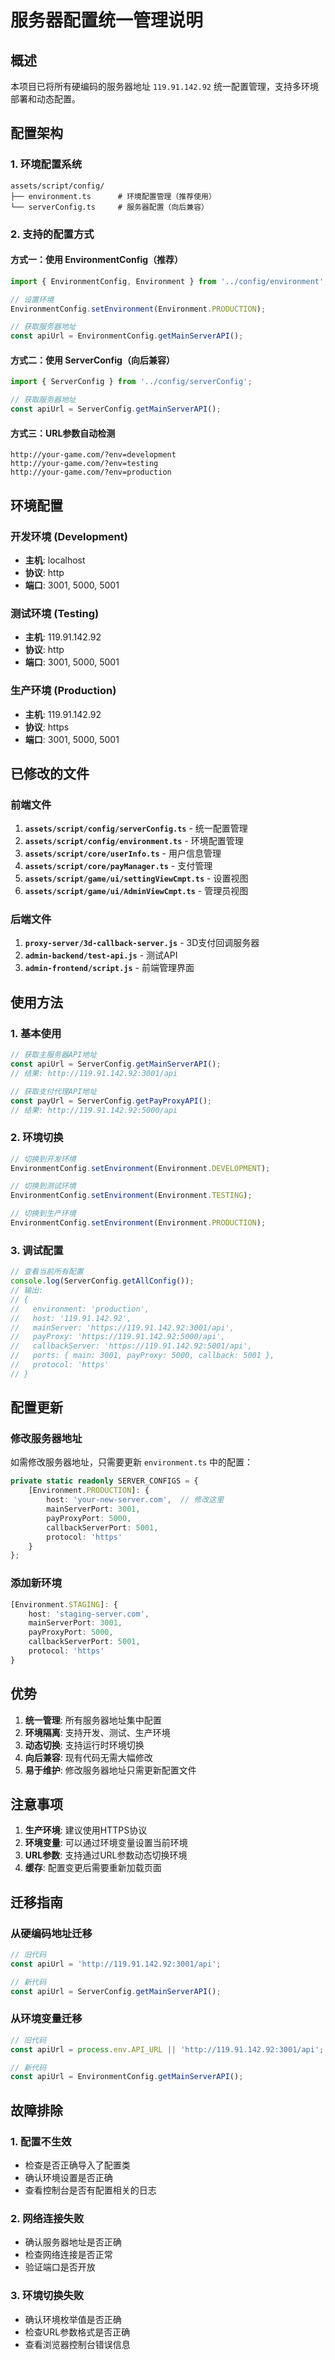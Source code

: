 # 服务器配置统一管理说明

## 概述

本项目已将所有硬编码的服务器地址 `119.91.142.92` 统一配置管理，支持多环境部署和动态配置。

## 配置架构

### 1. 环境配置系统

```
assets/script/config/
├── environment.ts      # 环境配置管理（推荐使用）
└── serverConfig.ts     # 服务器配置（向后兼容）
```

### 2. 支持的配置方式

#### 方式一：使用 EnvironmentConfig（推荐）
```typescript
import { EnvironmentConfig, Environment } from '../config/environment';

// 设置环境
EnvironmentConfig.setEnvironment(Environment.PRODUCTION);

// 获取服务器地址
const apiUrl = EnvironmentConfig.getMainServerAPI();
```

#### 方式二：使用 ServerConfig（向后兼容）
```typescript
import { ServerConfig } from '../config/serverConfig';

// 获取服务器地址
const apiUrl = ServerConfig.getMainServerAPI();
```

#### 方式三：URL参数自动检测
```
http://your-game.com/?env=development
http://your-game.com/?env=testing
http://your-game.com/?env=production
```

## 环境配置

### 开发环境 (Development)
- **主机**: localhost
- **协议**: http
- **端口**: 3001, 5000, 5001

### 测试环境 (Testing)
- **主机**: 119.91.142.92
- **协议**: http
- **端口**: 3001, 5000, 5001

### 生产环境 (Production)
- **主机**: 119.91.142.92
- **协议**: https
- **端口**: 3001, 5000, 5001

## 已修改的文件

### 前端文件
1. **`assets/script/config/serverConfig.ts`** - 统一配置管理
2. **`assets/script/config/environment.ts`** - 环境配置管理
3. **`assets/script/core/userInfo.ts`** - 用户信息管理
4. **`assets/script/core/payManager.ts`** - 支付管理
5. **`assets/script/game/ui/settingViewCmpt.ts`** - 设置视图
6. **`assets/script/game/ui/AdminViewCmpt.ts`** - 管理员视图

### 后端文件
1. **`proxy-server/3d-callback-server.js`** - 3D支付回调服务器
2. **`admin-backend/test-api.js`** - 测试API
3. **`admin-frontend/script.js`** - 前端管理界面

## 使用方法

### 1. 基本使用
```typescript
// 获取主服务器API地址
const apiUrl = ServerConfig.getMainServerAPI();
// 结果: http://119.91.142.92:3001/api

// 获取支付代理API地址
const payUrl = ServerConfig.getPayProxyAPI();
// 结果: http://119.91.142.92:5000/api
```

### 2. 环境切换
```typescript
// 切换到开发环境
EnvironmentConfig.setEnvironment(Environment.DEVELOPMENT);

// 切换到测试环境
EnvironmentConfig.setEnvironment(Environment.TESTING);

// 切换到生产环境
EnvironmentConfig.setEnvironment(Environment.PRODUCTION);
```

### 3. 调试配置
```typescript
// 查看当前所有配置
console.log(ServerConfig.getAllConfig());
// 输出:
// {
//   environment: 'production',
//   host: '119.91.142.92',
//   mainServer: 'https://119.91.142.92:3001/api',
//   payProxy: 'https://119.91.142.92:5000/api',
//   callbackServer: 'https://119.91.142.92:5001/api',
//   ports: { main: 3001, payProxy: 5000, callback: 5001 },
//   protocol: 'https'
// }
```

## 配置更新

### 修改服务器地址
如需修改服务器地址，只需要更新 `environment.ts` 中的配置：

```typescript
private static readonly SERVER_CONFIGS = {
    [Environment.PRODUCTION]: {
        host: 'your-new-server.com',  // 修改这里
        mainServerPort: 3001,
        payProxyPort: 5000,
        callbackServerPort: 5001,
        protocol: 'https'
    }
};
```

### 添加新环境
```typescript
[Environment.STAGING]: {
    host: 'staging-server.com',
    mainServerPort: 3001,
    payProxyPort: 5000,
    callbackServerPort: 5001,
    protocol: 'https'
}
```

## 优势

1. **统一管理**: 所有服务器地址集中配置
2. **环境隔离**: 支持开发、测试、生产环境
3. **动态切换**: 支持运行时环境切换
4. **向后兼容**: 现有代码无需大幅修改
5. **易于维护**: 修改服务器地址只需更新配置文件

## 注意事项

1. **生产环境**: 建议使用HTTPS协议
2. **环境变量**: 可以通过环境变量设置当前环境
3. **URL参数**: 支持通过URL参数动态切换环境
4. **缓存**: 配置变更后需要重新加载页面

## 迁移指南

### 从硬编码地址迁移
```typescript
// 旧代码
const apiUrl = 'http://119.91.142.92:3001/api';

// 新代码
const apiUrl = ServerConfig.getMainServerAPI();
```

### 从环境变量迁移
```typescript
// 旧代码
const apiUrl = process.env.API_URL || 'http://119.91.142.92:3001/api';

// 新代码
const apiUrl = EnvironmentConfig.getMainServerAPI();
```

## 故障排除

### 1. 配置不生效
- 检查是否正确导入了配置类
- 确认环境设置是否正确
- 查看控制台是否有配置相关的日志

### 2. 网络连接失败
- 确认服务器地址是否正确
- 检查网络连接是否正常
- 验证端口是否开放

### 3. 环境切换失败
- 确认环境枚举值是否正确
- 检查URL参数格式是否正确
- 查看浏览器控制台错误信息 